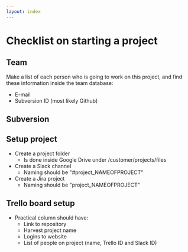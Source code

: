 ```yaml
---
layout: index
---
```



Checklist on starting a project
===============================

Team
----

Make a list of each person who is going to work on this project, and find these information inside the team database:

 - E-mail
 - Subversion ID (most likely Github)

Subversion
----------

Setup project
--------------

 - Create a project folder
	 - Is done inside Google Drive under /customer/projects/files
 - Create a Slack channel
	 - Naming should be "#project_NAMEOFPROJECT"
 - Create a Jira project
      - Naming should be "project_NAMEOFPROJECT"  
    
Trello board setup
-----------------

- Practical column should have:
    - Link to repository
    - Harvest project name
    - Logins to website
    - List of people on project (name, Trello ID and Slack ID)